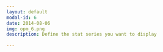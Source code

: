 ```yaml
---
layout: default
modal-id: 6
date: 2014-08-06
img: opm_6.png
description: Define the stat series you want to display

---
```


